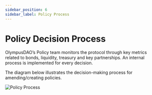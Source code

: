 ```yaml
---
sidebar_position: 6
sidebar_label: Policy Process
---
```


# Policy Decision Process

OlympusDAO’s Policy team monitors the protocol through key metrics related to bonds, liquidity, treasury and key partnerships. An internal process is implemented for every decision.

The diagram below illustrates the decision-making process for amending/creating policies.

![Policy Process](/gitbook/assets/policy-process.svg)

